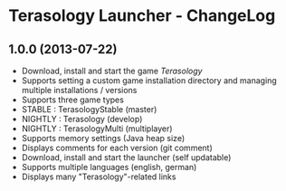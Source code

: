 Terasology Launcher - ChangeLog
===============================

## 1.0.0 (2013-07-22)

* Download, install and start the game *Terasology*
 * Supports setting a custom game installation directory and managing multiple installations / versions
 * Supports three game types
  * STABLE : TerasologyStable (master)
  * NIGHTLY : Terasology (develop)
  * NIGHTLY : TerasologyMulti (multiplayer)
 * Supports memory settings (Java heap size)
 * Displays comments for each version (git comment)
* Download, install and start the launcher (self updatable)
* Supports multiple languages (english, german)
* Displays many "Terasology"-related links
